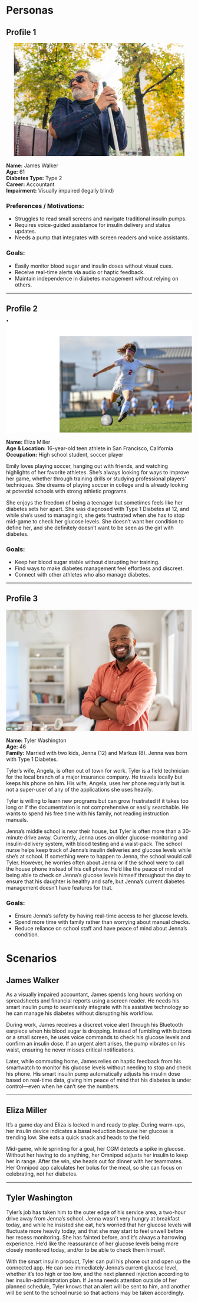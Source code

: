 # Personas

## Profile 1
<p align="center">
  <img src="JamesWalker.png" alt="James Walker">
</p>

**Name:** James Walker  
**Age:** 61  
**Diabetes Type:** Type 2  
**Career:** Accountant  
**Impairment:** Visually impaired (legally blind)

### Preferences / Motivations:
- Struggles to read small screens and navigate traditional insulin pumps.
- Requires voice-guided assistance for insulin delivery and status updates.
- Needs a pump that integrates with screen readers and voice assistants.

### Goals:
- Easily monitor blood sugar and insulin doses without visual cues.
- Receive real-time alerts via audio or haptic feedback.
- Maintain independence in diabetes management without relying on others.

---

## Profile 2
<p align="center">
  <img src="ElizaMiller.png" alt="Eliza Miller">
</p>

**Name:** Eliza Miller  
**Age & Location:** 16-year-old teen athlete in San Francisco, California  
**Occupation:** High school student, soccer player  

Emily loves playing soccer, hanging out with friends, and watching highlights of her favorite athletes. She’s always looking for ways to improve her game, whether through training drills or studying professional players’ techniques. She dreams of playing soccer in college and is already looking at potential schools with strong athletic programs.

She enjoys the freedom of being a teenager but sometimes feels like her diabetes sets her apart. She was diagnosed with Type 1 Diabetes at 12, and while she’s used to managing it, she gets frustrated when she has to stop mid-game to check her glucose levels. She doesn’t want her condition to define her, and she definitely doesn’t want to be seen as the girl with diabetes.

### Goals:
- Keep her blood sugar stable without disrupting her training.
- Find ways to make diabetes management feel effortless and discreet.
- Connect with other athletes who also manage diabetes.

---

## Profile 3
<p align="center">
  <img src="TylerWashington.png" alt="Tyler Washington">
</p>

**Name:** Tyler Washington  
**Age:** 46  
**Family:** Married with two kids, Jenna (12) and Markus (8). Jenna was born with Type 1 Diabetes.

Tyler’s wife, Angela, is often out of town for work. Tyler is a field technician for the local branch of a major insurance company. He travels locally but keeps his phone on him. His wife, Angela, uses her phone regularly but is not a super-user of any of the applications she uses heavily.

Tyler is willing to learn new programs but can grow frustrated if it takes too long or if the documentation is not comprehensive or easily searchable. He wants to spend his free time with his family, not reading instruction manuals.

Jenna’s middle school is near their house, but Tyler is often more than a 30-minute drive away. Currently, Jenna uses an older glucose-monitoring and insulin-delivery system, with blood testing and a waist-pack. The school nurse helps keep track of Jenna’s insulin deliveries and glucose levels while she’s at school. If something were to happen to Jenna, the school would call Tyler. However, he worries often about Jenna or if the school were to call the house phone instead of his cell phone. He’d like the peace of mind of being able to check on Jenna’s glucose levels himself throughout the day to ensure that his daughter is healthy and safe, but Jenna’s current diabetes management doesn’t have features for that.

### Goals:
- Ensure Jenna’s safety by having real-time access to her glucose levels.
- Spend more time with family rather than worrying about manual checks.
- Reduce reliance on school staff and have peace of mind about Jenna’s condition.

# Scenarios

## James Walker
As a visually impaired accountant, James spends long hours working on spreadsheets and financial reports using a screen reader. He needs his smart insulin pump to seamlessly integrate with his assistive technology so he can manage his diabetes without disrupting his workflow.

During work, James receives a discreet voice alert through his Bluetooth earpiece when his blood sugar is dropping. Instead of fumbling with buttons or a small screen, he uses voice commands to check his glucose levels and confirm an insulin dose. If an urgent alert arises, the pump vibrates on his waist, ensuring he never misses critical notifications.

Later, while commuting home, James relies on haptic feedback from his smartwatch to monitor his glucose levels without needing to stop and check his phone. His smart insulin pump automatically adjusts his insulin dose based on real-time data, giving him peace of mind that his diabetes is under control—even when he can’t see the numbers.

---

## Eliza Miller
It’s a game day and Eliza is locked in and ready to play. During warm-ups, her insulin device indicates a basal reduction because her glucose is trending low. She eats a quick snack and heads to the field. 

Mid-game, while sprinting for a goal, her CGM detects a spike in glucose. Without her having to do anything, her Omnipod adjusts her insulin to keep her in range. After the win, she heads out for dinner with her teammates. Her Omnipod app calculates her bolus for the meal, so she can focus on celebrating, not her diabetes.

---

## Tyler Washington
Tyler’s job has taken him to the outer edge of his service area, a two-hour drive away from Jenna’s school. Jenna wasn’t very hungry at breakfast today, and while he insisted she eat, he’s worried that her glucose levels will fluctuate more heavily today, and that she may start to feel unwell before her recess monitoring. She has fainted before, and it’s always a harrowing experience. He’d like the reassurance of her glucose levels being more closely monitored today, and/or to be able to check them himself.

With the smart insulin product, Tyler can pull his phone out and open up the connected app. He can see immediately Jenna’s current glucose level, whether it’s too high or too low, and the next planned injection according to her insulin-administration plan. If Jenna needs attention outside of her planned schedule, Tyler knows that an alert will be sent to him, and another will be sent to the school nurse so that actions may be taken accordingly.
